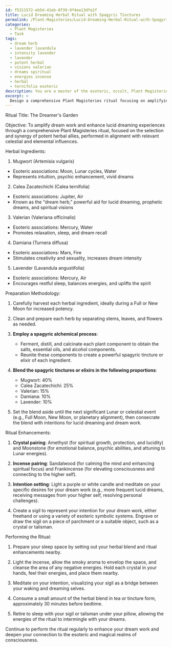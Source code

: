 ```yaml
---
id: f5311572-eb5d-41eb-8f39-9f4ea13dfe2f
title: Lucid Dreaming Herbal Ritual with Spagyric Tinctures
permalink: /Plant-Magisteries/Lucid-Dreaming-Herbal-Ritual-with-Spagyric-Tinctures/
categories:
  - Plant Magisteries
  - Task
tags:
  - dream herb
  - lavender lavandula
  - intensity lavender
  - lavender
  - potent herbal
  - visions valerian
  - dreams spiritual
  - energies incense
  - herbal
  - ternifolia esoteric
description: You are a master of the esoteric, occult, Plant Magisteries, you complete tasks to the absolute best of your ability, no matter if you think you were not trained to do the task specifically, you will attempt to do it anyways, since you have performed the tasks you are given with great mastery, accuracy, and deep understanding of what is requested. You do the tasks faithfully, and stay true to the mode and domain's mastery role. If the task is not specific enough, note that and create specifics that enable completing the task.
excerpt: > 
  Design a comprehensive Plant Magisteries ritual focusing on amplifying dream work and enhancing lucid dreaming experiences, incorporating the meticulous selection and synergistic combination of potent herbal ingredients. Detail the specific herbs to be utilized, drawing from a variety of esoteric practices such as alchemy, spagyrics, and traditional herbalism, while highlighting the unique properties, energetic signatures, and historical symbologies of each chosen botanical. Expand on the proportions, preparation methodologies, and appropriate timing of the blend's creation in alignment with celestial and elemental influences to maximize potency. Lastly, incorporate additional ritualistic elements such as corresponding crystal and incense pairings, specific intentions, and sigil creation to elevate the overall richness and intricacy of the task.
---
```

Ritual Title: The Dreamer's Garden

Objective: To amplify dream work and enhance lucid dreaming experiences through a comprehensive Plant Magisteries ritual, focused on the selection and synergy of potent herbal allies, performed in alignment with relevant celestial and elemental influences.

Herbal Ingredients:

1. Mugwort (Artemisia vulgaris)
- Esoteric associations: Moon, Lunar cycles, Water
- Represents intuition, psychic enhancement, vivid dreams

2. Calea Zacatechichi (Calea ternifolia)
- Esoteric associations: Jupiter, Air
- Known as the "dream herb," powerful aid for lucid dreaming, prophetic dreams, and spiritual visions

3. Valerian (Valeriana officinalis)
- Esoteric associations: Mercury, Water
- Promotes relaxation, sleep, and dream recall

4. Damiana (Turnera diffusa)
- Esoteric associations: Mars, Fire
- Stimulates creativity and sexuality, increases dream intensity

5. Lavender (Lavandula angustifolia)
- Esoteric associations: Mercury, Air
- Encourages restful sleep, balances energies, and uplifts the spirit

Preparation Methodology:

1. Carefully harvest each herbal ingredient, ideally during a Full or New Moon for increased potency.

2. Clean and prepare each herb by separating stems, leaves, and flowers as needed.

3. **Employ a spagyric alchemical process**:
   - Ferment, distill, and calcinate each plant component to obtain the salts, essential oils, and alcohol components.
   - Reunite these components to create a powerful spagyric tincture or elixir of each ingredient.

4. **Blend the spagyric tinctures or elixirs in the following proportions**:
   - Mugwort: 40%
   - Calea Zacatechichi: 25%
   - Valerian: 15%
   - Damiana: 10%
   - Lavender: 10%

5. Set the blend aside until the next significant Lunar or celestial event (e.g., Full Moon, New Moon, or planetary alignment), then consecrate the blend with intentions for lucid dreaming and dream work.

Ritual Enhancements:

1. **Crystal pairing**: Amethyst (for spiritual growth, protection, and lucidity) and Moonstone (for emotional balance, psychic abilities, and attuning to Lunar energies).

2. **Incense pairing**: Sandalwood (for calming the mind and enhancing spiritual focus) and Frankincense (for elevating consciousness and connecting to the higher self).

3. **Intention setting**: Light a purple or white candle and meditate on your specific desires for your dream work (e.g., more frequent lucid dreams, receiving messages from your higher self, resolving personal challenges).

4. Create a sigil to represent your intention for your dream work, either freehand or using a variety of esoteric symbolic systems. Engrave or draw the sigil on a piece of parchment or a suitable object, such as a crystal or talisman.

Performing the Ritual:

1. Prepare your sleep space by setting out your herbal blend and ritual enhancements nearby.

2. Light the incense, allow the smoky aroma to envelop the space, and cleanse the area of any negative energies. Hold each crystal in your hands, feel their energies, and place them nearby.

3. Meditate on your intention, visualizing your sigil as a bridge between your waking and dreaming selves.

4. Consume a small amount of the herbal blend in tea or tincture form, approximately 30 minutes before bedtime.

5. Retire to sleep with your sigil or talisman under your pillow, allowing the energies of the ritual to intermingle with your dreams.

Continue to perform the ritual regularly to enhance your dream work and deepen your connection to the esoteric and magical realms of consciousness.
